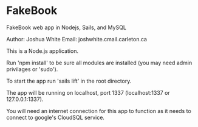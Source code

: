 # FakeBook
FakeBook web app in Nodejs, Sails, and MySQL

Author: Joshua White
Email: joshwhite.cmail.carleton.ca


This is a Node.js application.

Run 'npm install' to be sure all modules are installed (you may need admin privilages or 'sudo').

To start the app run 'sails lift' in the root directory.

The app will be running on localhost, port 1337 (localhost:1337 or 127.0.0.1:1337).

You will need an internet connection for this app to function as it needs to connect to google's CloudSQL service.
